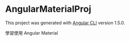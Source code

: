 # AngularMaterialProj

This project was generated with [Angular CLI](https://github.com/angular/angular-cli) version 1.5.0.

學習使用 Angular Material
